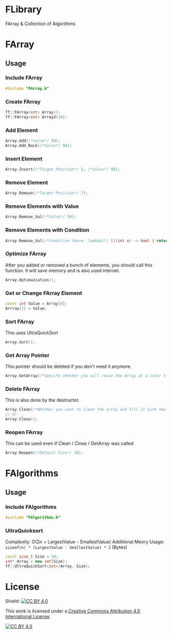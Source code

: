 # FLibrary
FArray &amp; Collection of Algorithms

# FArray
## Usage
### Include FArray
```c++
#include "FArray.h"
```
### Create FArray
```c++
ff::FArray<int> Array();
ff::FArray<int> Array2(10);
```
### Add Element
```c++
Array.Add(/*Value*/ 50);
Array.Add_Back(/*Value*/ 50);
```
### Insert Element
```c++
Array.Insert(/*Target Position*/ 5, /*Value*/ 50);
```
### Remove Element
```c++
Array.Remove(/*Target Position*/ 7);
```
### Remove Elements with Value
```c++
Array.Remove_Val(/*Value*/ 50);
```
### Remove Elements with Condition
```c++
Array.Remove_Val(/*Condition (here: lambda)*/ [](int x) -> bool { return x <= 50; });
```
### Optimize FArray
After you added or removed a bunch of elements, you should call this function. It will save memory and is also used internel.
```c++
Array.Optimaziation();
```
### Get or Change FArray Element
```c++
const int Value = Array[0];
Arrray[1] = Value;
```
### Sort FArray
This uses UltraQuickSort
```c++
Array.Sort();
```
### Get Array Pointer
This pointer should be deleted if you don't need it anymore.
```c++
Array.GetArray(/*Specify whether you will reuse the Array at a later time. This won't clear the array if it is false. Default: false*/);
```
### Delete FArray
This is also done by the destructor.
```c++
Array.Clean(/*Whether you want to clean the array and fill it with new values. Default: false*/);
// Or
Array.Close();
```
### Reopen FArray
This can be used even if Clean / Close / GetArray was called
```c++
Array.Reopen(/*Default Size*/ 10);
```
# FAlgorithms
## Usage
### Include FAlgorithms
```c++
#include "FAlgorithms.h"
```
### UltraQuicksort
Complexity: O(2n + LargestValue - SmallestValue)
Additional Meory Usage: ```sizeof(n) * (LargestValue - SmallestValue) * 2``` (Bytes)
```c++
const size_t Size = 10;
int* Array = new int[Size];
ff::UltraQuickSort<int>(Array, Size);
```
# License
Shield: [![CC BY 4.0][cc-by-shield]][cc-by]

This work is licensed under a
[Creative Commons Attribution 4.0 International License][cc-by].

[![CC BY 4.0][cc-by-image]][cc-by]

[cc-by]: http://creativecommons.org/licenses/by/4.0/
[cc-by-image]: https://i.creativecommons.org/l/by/4.0/88x31.png
[cc-by-shield]: https://img.shields.io/badge/License-CC%20BY%204.0-lightgrey.svg
